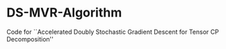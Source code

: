 # DS-MVR-Algorithm

Code for ``Accelerated Doubly Stochastic Gradient Descent for Tensor CP Decomposition''
